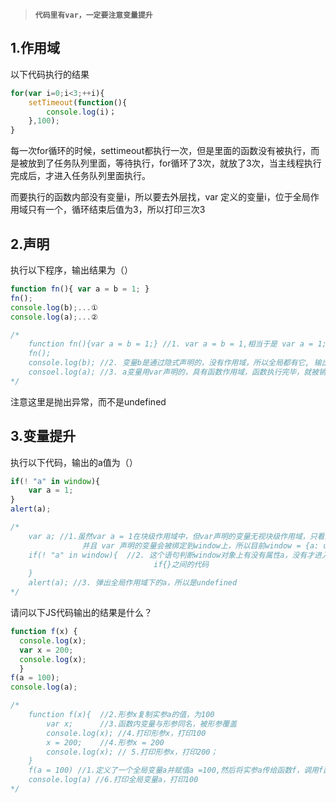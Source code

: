 > **`代码里有var，一定要注意变量提升`**

## 1.作用域

以下代码执行的结果

``` javascript
for(var i=0;i<3;++i){
    setTimeout(function(){
        console.log(i)；
    },100);
}
```

每一次for循环的时候，settimeout都执行一次，但是里面的函数没有被执行，而是被放到了任务队列里面，等待执行，for循环了3次，就放了3次，当主线程执行完成后，才进入任务队列里面执行。

而要执行的函数内部没有变量i，所以要去外层找，var 定义的变量i，位于全局作用域只有一个，循环结束后值为3，所以打印三次3



## 2.声明

执行以下程序，输出结果为（）

``` javascript
function fn(){ var a = b = 1; }
fn();
console.log(b);...①
console.log(a);...②

/*
	function fn(){var a = b = 1;} //1. var a = b = 1,相当于是 var a = 1; b =1。 a变量用var声明的，具有函数作用域，函数执行完毕，就被销毁了。变量b是通过隐式声明的，没有作用域，所以全局都有它
	fn();
	console.log(b); //2. 变量b是通过隐式声明的，没有作用域，所以全局都有它, 输出1
	consoel.log(a); //3. a变量用var声明的，具有函数作用域，函数执行完毕，就被销毁了。因此抛出异常
*/
```

注意这里是抛出异常，而不是undefined



## 3.变量提升

执行以下代码，输出的a值为（）

``` javascript
if(! "a" in window){
    var a = 1;
}
alert(a);

/*
	var a; //1.虽然var a = 1在块级作用域中，但var声明的变量无视块级作用域，只看函数作用域和全局作用域，所以全局作用域有一个变量a
				并且 var 声明的变量会被绑定到window上，所以目前window = {a: undefined}
	if(! "a" in window){  //2. 这个语句判断window对象上有没有属性a，没有才进入if语句内部；有，跳过。因为变量提升，所以windows有a这个属性，所以跳过
								if{}之间的代码
	}
	alert(a); //3. 弹出全局作用域下的a，所以是undefined
*/
```



请问以下JS代码输出的结果是什么？

``` javascript
function f(x) {
  console.log(x);
  var x = 200;
  console.log(x);
  }
f(a = 100);
console.log(a);

/*
	function f(x){  //2.形参x复制实参a的值，为100
		var x;		//3.函数内变量与形参同名，被形参覆盖
		console.log(x); //4.打印形参x，打印100
		x = 200;    //4.形参x = 200
		console.log(x); // 5.打印形参x，打印200；
	}
	f(a = 100) //1.定义了一个全局变量a并赋值a =100,然后将实参a传给函数f，调用f函数
	console.log(a) //6.打印全局变量a，打印100
*/
```

